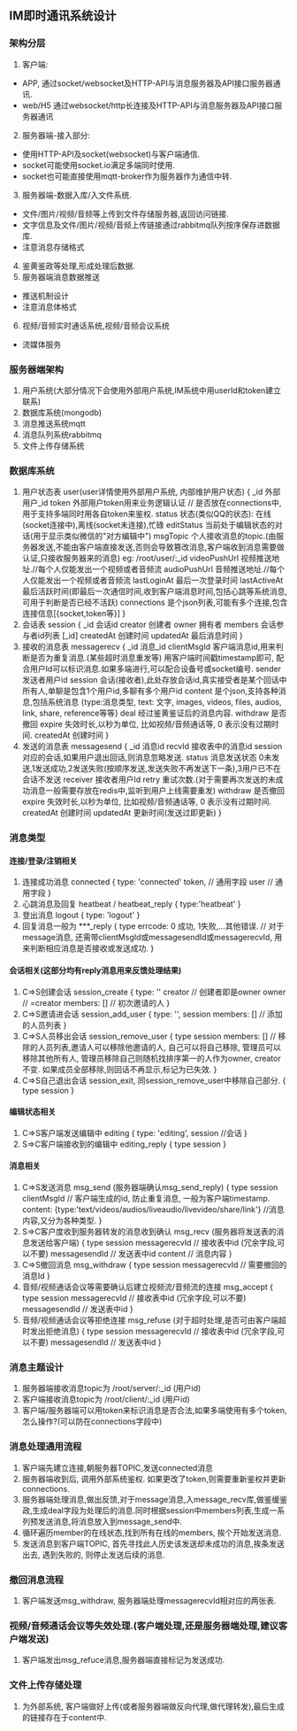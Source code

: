 ## IM即时通讯系统设计
### 架构分层
1. 客户端: 
+ APP, 通过socket/websocket及HTTP-API与消息服务器及API接口服务器通讯.
+ web/H5 通过websocket/http长连接及HTTP-API与消息服务器及API接口服务器通讯
2. 服务器端-接入部分:
+ 使用HTTP-API及socket(websocket)与客户端通信.
+ socket可能使用socket.io满足多端同时使用.
+ socket也可能直接使用mqtt-broker作为服务器作为通信中转.
3. 服务器端-数据入库/入文件系统.
+ 文件/图片/视频/音频等上传到文件存储服务器,返回访问链接.
+ 文字信息及文件/图片/视频/音频上传链接通过rabbitmq队列按序保存进数据库.
+ 注意消息存储格式
4. 鉴黄鉴政等处理,形成处理后数据.
5. 服务器端消息数据推送
+ 推送机制设计
+ 注意消息体格式
6. 视频/音频实时通话系统,视频/音频会议系统
+ 流媒体服务

### 服务器端架构
1. 用户系统(大部分情况下会使用外部用户系统,IM系统中用userId和token建立联系)
2. 数据库系统(mongodb)
3. 消息推送系统mqtt
4. 消息队列系统rabbitmq
5. 文件上传存储系统

### 数据库系统
1. 用户状态表 user(user详情使用外部用户系统, 内部维护用户状态)
{
    _id 外部用户_id
    token 外部用户token用来业务逻辑认证 // 是否放在connections中,用于支持多端同时用各自token来鉴权.
    status 状态(类似QQ的状态): 在线(socket连接中),离线(socket未连接),忙碌
    editStatus 当前处于编辑状态的对话(用于显示类似微信的"对方编辑中")
    msgTopic 个人接收消息的topic.(由服务器发送,不能由客户端直接发送,否则会导致篡改消息,客户端收到消息需要做认证,只接收服务器来的消息) eg: /root/user/:_id
    videoPushUrl 视频推送地址.//每个人仅能发出一个视频或者音频流
    audioPushUrl 音频推送地址.//每个人仅能发出一个视频或者音频流
    lastLoginAt 最后一次登录时间
    lastActiveAt 最后活跃时间(即最后一次通信时间,收到客户端消息时间,包括心跳等系统消息,可用于判断是否已经不活跃)
    connections 是个json列表,可能有多个连接,包含连接信息[{socket,token等}]
}
2. 会话表 session
{
    _id 会话id
    creator 创建者
    owner 拥有者
    members 会话参与者id列表 [_id]
    createdAt 创建时间
    updatedAt 最后消息时间
}
3. 接收的消息表 messagerecv
{
    _id 消息_id
    clientMsgId 客户端消息id,用来判断是否为重复消息.(某些超时消息重发等) 用客户端时间戳timestamp即可, 配合用户Id可以标识消息.如果多端进行,可以配合设备号或socket编号.
    sender 发送者用户id
    session 会话(接收者),此处存放会话id,真实接受者是某个回话中所有人,单聊是包含1个用户id,多聊有多个用户id
    content 是个json,支持各种消息,包括系统消息 {type:消息类型, text: 文字, images, videos, files, audios, link, share, reference等等}
    deal 经过鉴黄鉴证后的消息内容.
    withdraw 是否撤回
    expire 失效时长,以秒为单位, 比如视频/音频通话等, 0 表示没有过期时间.
    createdAt 创建时间
}
4. 发送的消息表 messagesend
{
    _id 消息id
    recvId 接收表中的消息id
    session 对应的会话,如果用户退出回话,则消息忽略发送.
    status 消息发送状态 0未发送,1发送成功,2发送失败(按顺序发送,发送失败不再发送下一条),3用户已不在会话不发送
    receiver 接收者用户Id
    retry 重试次数.(对于需要再次发送的未成功消息一般需要存放在redis中,监听到用户上线需要重发)
    withdraw 是否撤回
    expire 失效时长,以秒为单位, 比如视频/音频通话等, 0 表示没有过期时间.
    createdAt 创建时间
    updatedAt 更新时间(发送过即更新)
}

### 消息类型
#### 连接/登录/注销相关
1. 连接成功消息 connected
{
    type: 'connected'
    token, // 通用字段
    user // 通用字段
}
2. 心跳消息及回复 heatbeat / heatbeat_reply
{
    type:'heatbeat'
}
3. 登出消息 logout
{
    type: 'logout'
}
4. 回复消息一般为 ***_reply
{
    type
    errcode: 0 成功, 1失败,...其他错误.
    // 对于message消息, 还需带clientMsgId或messagesendId或messagerecvId, 用来判断相应消息是否接收或发送成功.
}
#### 会话相关(这部分均有reply消息用来反馈处理结果)
1. C=>S创建会话 session_create
{
    type: ''
    creator // 创建者即是owner
    owner // =creator
    members: [] // 初次邀请的人
}
2. C=>S邀请进会话 session_add_user
{
    type: '',
    session
    members: [] // 添加的人员列表
}
3. C=>S人员移出会话 session_remove_user
{
    type
    session
    members: [] // 移除的人员列表,邀请人可以移除他邀请的人, 自己可以将自己移除, 管理员可以移除其他所有人, 管理员移除自己则随机找排序第一的人作为owner, creator不变. 如果成员全部移除,则回话不再显示,标记为已失效.
}
4. C=>S自己退出会话 session_exit, 同session_remove_user中移除自己部分.
{
    type
    session
}
#### 编辑状态相关
1. C=>S客户端发送编辑中 editing
{
    type: 'editing',
    session //会话
}
2. S=>C客户端接收到的编辑中 editing_reply
{
    type
    session
}

#### 消息相关
1. C=>S发送消息 msg_send (服务器端确认msg_send_reply)
{
    type
    session
    clientMsgId // 客户端生成的id, 防止重复消息, 一般为客户端timestamp.
    content: {type:'text/videos/audios/liveaudio/livevideo/share/link'} //消息内容,又分为各种类型.
}
2. S=>C客户度收到服务器转发的消息收到确认 msg_recv (服务器将发送表的消息发送给客户端)
{
    type
    session
    messagerecvId // 接收表中id (冗余字段,可以不要)
    messagesendId // 发送表中id
    content // 消息内容
}
3. C=>S撤回消息 msg_withdraw
{
    type
    session
    messagerecvId // 需要撤回的消息Id
}
4. 音频/视频通话会议等需要确认后建立视频流/音频流的连接 msg_accept
{
    type
    session
    messagerecvId // 接收表中id (冗余字段,可以不要)
    messagesendId // 发送表中id
}
4. 音频/视频通话会议等拒绝连接 msg_refuse (对于超时处理,是否可由客户端超时发出拒绝消息)
{
    type
    session
    messagerecvId // 接收表中id (冗余字段,可以不要)
    messagesendId // 发送表中id
}

### 消息主题设计
1. 服务器端接收消息topic为 /root/server/:_id (用户id)
2. 客户端接收消息topic为 /root/client/:_id (用户id)
3. 客户端/服务器端可以用token来标识消息是否合法,如果多端使用有多个token,怎么操作?(可以防在connections字段中)

### 消息处理通用流程
1. 客户端先建立连接,朝服务器TOPIC,发送connected消息
2. 服务器端收到后, 调用外部系统鉴权. 如果更改了token,则需要重新鉴权并更新connections.
3. 服务器端处理消息,做出反馈,对于message消息,入message_recv库,做鉴缓鉴政,生成deal字段为处理后的消息.同时根据session中members列表,生成一系列预发送消息,将消息放入到message_send中.
4. 循环遍历member的在线状态,找到所有在线的members, 挨个开始发送消息.
5. 发送消息到客户端TOPIC, 首先寻找此人历史该发送却未成功的消息,挨条发送出去, 遇到失败的, 则停止发送后续的消息.

### 撤回消息流程
1.  客户端发送msg_withdraw, 服务器端处理messagerecvId相对应的两张表.

### 视频/音频通话会议等失效处理.(客户端处理,还是服务器端处理,建议客户端发送)
1.  客户端发出msg_refuce消息,服务器端直接标记为发送成功.

### 文件上传存储处理
1. 为外部系统, 客户端做好上传(或者服务器端做反向代理,做代理转发),最后生成的链接存在于content中.
